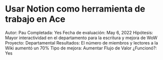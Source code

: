 # Usar Notion como herramienta de trabajo en Ace

Autor: Pau
Completada: Yes
Fecha de evaluación: May 6, 2022
Hipótesis: Mayor interactividad en el departamento para la escritura y mejora de WoW
Proyecto: Departamental
Resultados: El número de miembros y lectores a la Wiki aumentó un 70%
Tipo de mejora: Aumentar Flujo de Valor
¿Funcionó?: Yes